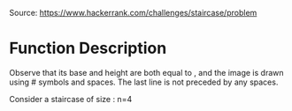 Source: https://www.hackerrank.com/challenges/staircase/problem

# Function Description
Observe that its base and height are both equal to , and the image is drawn using # symbols and spaces. The last line is not preceded by any spaces.

Consider a staircase of size : n=4
<!-- 
   #
  ##
 ###
####
 -->

 